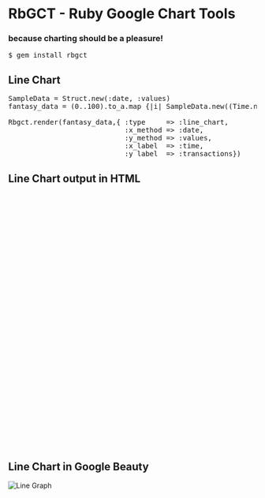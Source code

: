 # RbGCT - Ruby Google Chart Tools
### because charting should be a pleasure!

<pre>
$ gem install rbgct
</pre>

## Line Chart
<pre>
SampleData = Struct.new(:date, :values)
fantasy_data = (0..100).to_a.map {|i| SampleData.new((Time.now + 60*5*i).strftime("%H:%M"), rand(500)) }

Rbgct.render(fantasy_data,{ :type     => :line_chart, 
							:x_method => :date, 
							:y_method => :values,
							:x_label  => :time,
							:y_label  => :transactions})
</pre>

## Line Chart output in HTML
<pre>
<script type="text/javascript" src="http://www.google.com/jsapi"></script>
<script type="text/javascript">
	google.load('visualization', '1', {packages: ['corechart']});
</script>

<script type="text/javascript">
	function drawVisualization() {
	// Create and populate the data table.
		var data = new google.visualization.DataTable();
		data.addColumn('string', 'time');
		data.addColumn('number', 'transactions');
		data.addRow(['01:00', 7]);
		data.addRow(['01:05', 314]);
		data.addRow(['01:10', 267]);
		data.addRow(['01:15', 39]);
		data.addRow(['01:20', 240]);
		data.addRow(['01:25', 461]);
		data.addRow(['01:30', 86]);
		data.addRow(['01:35', 336]);
		data.addRow(['01:40', 486]);
		data.addRow(['01:45', 170]);
		data.addRow(['01:50', 191]);
		data.addRow(['01:55', 252]);
		data.addRow(['02:00', 375]);
		data.addRow(['02:05', 432]);
		data.addRow(['02:10', 106]);
		data.addRow(['02:15', 495]);
		data.addRow(['02:20', 226]);
		data.addRow(['02:25', 255]);
		data.addRow(['02:30', 20]);
		data.addRow(['02:35', 335]);
		data.addRow(['02:40', 116]);
		data.addRow(['02:45', 125]);
		data.addRow(['02:50', 53]);
		data.addRow(['02:55', 341]);
		data.addRow(['03:00', 189]);
		data.addRow(['03:05', 303]);
		data.addRow(['03:10', 156]);
		data.addRow(['03:15', 388]);
		data.addRow(['03:20', 228]);
		data.addRow(['03:25', 291]);
		data.addRow(['03:30', 173]);
		data.addRow(['03:35', 456]);
		data.addRow(['03:40', 203]);
		data.addRow(['03:45', 186]);
		data.addRow(['03:50', 7]);
		data.addRow(['03:55', 49]);
		data.addRow(['04:00', 444]);
		data.addRow(['04:05', 12]);
		data.addRow(['04:10', 37]);
		data.addRow(['04:15', 490]);
		data.addRow(['04:20', 2]);
		data.addRow(['04:25', 155]);
		data.addRow(['04:30', 50]);
		data.addRow(['04:35', 235]);
		data.addRow(['04:40', 412]);
		data.addRow(['04:45', 167]);
		data.addRow(['04:50', 89]);
		data.addRow(['04:55', 488]);
		data.addRow(['05:00', 74]);
		data.addRow(['05:05', 353]);
		data.addRow(['05:10', 262]);
		data.addRow(['05:15', 89]);
		data.addRow(['05:20', 374]);
		data.addRow(['05:25', 296]);
		data.addRow(['05:30', 275]);
		data.addRow(['05:35', 105]);
		data.addRow(['05:40', 70]);
		data.addRow(['05:45', 409]);
		data.addRow(['05:50', 429]);
		data.addRow(['05:55', 445]);
		data.addRow(['06:00', 38]);
		data.addRow(['06:05', 125]);
		data.addRow(['06:10', 340]);
		data.addRow(['06:15', 425]);
		data.addRow(['06:20', 189]);
		data.addRow(['06:25', 357]);
		data.addRow(['06:30', 220]);
		data.addRow(['06:35', 69]);
		data.addRow(['06:40', 344]);
		data.addRow(['06:45', 292]);
		data.addRow(['06:50', 243]);
		data.addRow(['06:55', 287]);
		data.addRow(['07:00', 162]);
		data.addRow(['07:05', 116]);
		data.addRow(['07:10', 174]);
		data.addRow(['07:15', 187]);
		data.addRow(['07:20', 227]);
		data.addRow(['07:25', 425]);
		data.addRow(['07:30', 376]);
		data.addRow(['07:35', 387]);
		data.addRow(['07:40', 210]);
		data.addRow(['07:45', 136]);
		data.addRow(['07:50', 202]);
		data.addRow(['07:55', 471]);
		data.addRow(['08:00', 313]);
		data.addRow(['08:05', 63]);
		data.addRow(['08:10', 326]);
		data.addRow(['08:15', 482]);
		data.addRow(['08:20', 190]);
		data.addRow(['08:25', 183]);
		data.addRow(['08:30', 434]);
		data.addRow(['08:35', 242]);
		data.addRow(['08:40', 257]);
		data.addRow(['08:45', 42]);
		data.addRow(['08:50', 279]);
		data.addRow(['08:55', 223]);
		data.addRow(['09:00', 103]);
		data.addRow(['09:05', 447]);
		data.addRow(['09:10', 41]);
		data.addRow(['09:15', 325]);
		data.addRow(['09:20', 327]);

	// Create and draw the visualization.
	new google.visualization.LineChart(document.getElementById('visualization')).
	  draw(data, {curveType: "function",
	    width: 1000, height: 400,
	    vAxis: {maxValue: 495}}
	  );
	}

	google.setOnLoadCallback(drawVisualization);
</script>
<div id="visualization" style="width: 1000px; height: 400px;"></div>
</pre>

## Line Chart in Google Beauty
![Line Graph](https://github.com/etozzato/rbgct/raw/master/docs/example.png "Title")